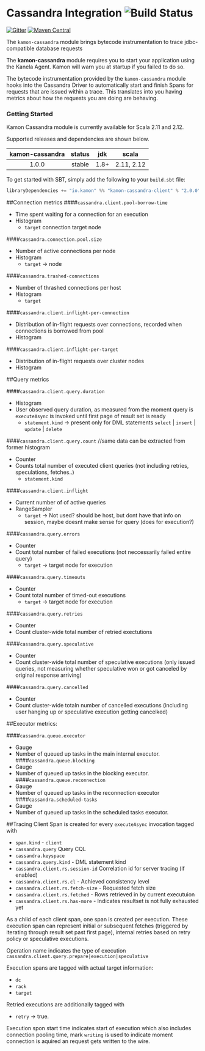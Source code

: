 Cassandra Integration   ![Build Status](https://travis-ci.org/kamon-io/kamon-cassandra.svg?branch=master)
==========================

[![Gitter](https://badges.gitter.im/Join%20Chat.svg)](https://gitter.im/kamon-io/Kamon?utm_source=badge&utm_medium=badge&utm_campaign=pr-badge&utm_content=badge)
[![Maven Central](https://maven-badges.herokuapp.com/maven-central/io.kamon/kamon-cassandra_2.12/badge.svg)](https://maven-badges.herokuapp.com/maven-central/io.kamon/kamon-cassandra_2.12)


The `kamon-cassandra` module brings bytecode instrumentation to trace jdbc-compatible database requests

The <b>kamon-cassandra</b> module requires you to start your application using the Kanela Agent. Kamon will warn you
at startup if you failed to do so.

The bytecode instrumentation provided by the `kamon-cassandra` module hooks into the Cassandra Driver to automatically
start and finish Spans for requests that are issued within a trace. This translates into you having metrics about how
the requests you are doing are behaving.

### Getting Started

Kamon Cassandra module is currently available for Scala 2.11 and 2.12.

Supported releases and dependencies are shown below.

| kamon-cassandra  | status | jdk  | scala            
|:------:|:------:|:----:|------------------
|  1.0.0 | stable | 1.8+ | 2.11, 2.12  

To get started with SBT, simply add the following to your `build.sbt`
file:

```scala
libraryDependencies += "io.kamon" %% "kamon-cassandra-client" % "2.0.0"
```


##Connection metrics
####`cassandra.client.pool-borrow-time`
- Time spent waiting for a connection for an execution
- Histogram
    - `target` connection target node

####`cassandra.connection.pool.size`
- Number of active connections per node
- Histogram
    - `target` -> node

####`cassandra.trashed-connections`
- Number of thrashed connections per host
- Histogram
    - `target`


####`cassandra.client.inflight-per-connection`
- Distribution of in-flight requests over connections, recorded when connections is borrowed from pool
- Histogram


####`cassandra.client.inflight-per-target`
- Distribution of in-flight requests over cluster nodes
- Histogram



##Query metrics


####`cassandra.client.query.duration`
- Histogram
- User observed query duration, as measured from the moment query is `executeAsync` is invoked until first page of result set is ready
    - `statement.kind` -> present only for DML statements `select` | `insert` | `update` | `delete`

####`cassandra.client.query.count`  //same data can be extracted from former histogram
- Counter 
- Counts total number of executed client queries (not including retries, speculations, fetches..)
    - `statement.kind`

####`cassandra.client.inflight`
- Current number of of active queries
- RangeSampler 
    - `target` -> Not used? should be host, but dont have that info on session, maybe doesnt make sense for query (does for execution?)

####`cassandra.query.errors`
- Counter 
- Count total number of failed executions (not neccessarily failed entire query)
    - `target` -> target node for execution

####`cassandra.query.timeouts`
- Counter 
- Count total number of timed-out executions
    - `target` -> target node for execution

####`cassandra.query.retries`
- Counter 
- Count cluster-wide total number of retried exectutions

####`cassandra.query.speculative`
- Counter 
- Count cluster-wide total number of speculative executions (only issued queries, not measuring whether speculative won or got canceled by original response arriving)

####`cassandra.query.cancelled`
- Counter 
- Count cluster-wide totaln number of cancelled executions (including user hanging up or speculative execution getting cancelked)




##Executor metrics:

####`cassandra.queue.executor`
- Gauge 
- Number of queued up tasks in the main internal executor.
####`cassandra.queue.blocking`
- Gauge 
- Number of queued up tasks in the blocking executor.
####`cassandra.queue.reconnection`
- Gauge 
- Number of queued up tasks in the reconnection executor
####`cassandra.scheduled-tasks`
- Gauge 
- Number of queued up tasks in the scheduled tasks executor.




##Tracing
Client Span is created for every `executeAsync` invocation tagged with
- `span.kind` - `client`
- `cassandra.query` Query CQL
- `cassandra.keyspace`
- `cassandra.query.kind` - DML statement kind
- `cassandra.client.rs.session-id` Correlation id for server tracing (if enabled)
- `cassandra.client.rs.cl` - Achieved consistency level
- `cassandra.client.rs.fetch-size` - Requested fetch size
- `cassandra.client.rs.fetched` - Rows retrieved in by current executuion
- `cassandra.client.rs.has-more` - Indicates resultset is not fully exhausted yet


As a child of each client span, one span is created per execution. These execution span can represent
initial or subsequent fetches (triggered by iterating through result set past first page), internal retries
based on retry policy or speculative executions.


Operation name indicates the type of execution
    `cassandra.client.query.prepare|execution|speculative`

Execution spans are tagged with actual target information:
- `dc`
- `rack`
- `target`



Retried executions are additionally tagged with 
- `retry` -> true.


Execution spon start time indicates start of execution which also includes connection pooling time,
mark `writing` is used to indicate moment connection is aquired an request gets written to the wire.

